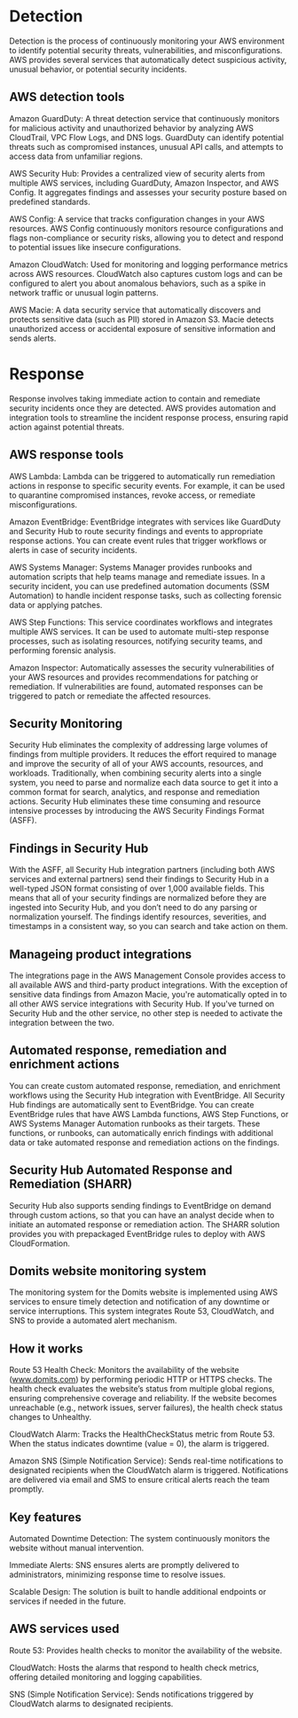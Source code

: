 # Detection
Detection is the process of continuously monitoring your AWS environment to identify potential security threats, vulnerabilities, and misconfigurations. AWS provides several services that automatically detect suspicious activity, unusual behavior, or potential security incidents.

## AWS detection tools
Amazon GuardDuty: A threat detection service that continuously monitors for malicious activity and unauthorized behavior by analyzing AWS CloudTrail, VPC Flow Logs, and DNS logs. GuardDuty can identify potential threats such as compromised instances, unusual API calls, and attempts to access data from unfamiliar regions.

AWS Security Hub: Provides a centralized view of security alerts from multiple AWS services, including GuardDuty, Amazon Inspector, and AWS Config. It aggregates findings and assesses your security posture based on predefined standards.

AWS Config: A service that tracks configuration changes in your AWS resources. AWS Config continuously monitors resource configurations and flags non-compliance or security risks, allowing you to detect and respond to potential issues like insecure configurations.

Amazon CloudWatch: Used for monitoring and logging performance metrics across AWS resources. CloudWatch also captures custom logs and can be configured to alert you about anomalous behaviors, such as a spike in network traffic or unusual login patterns.

AWS Macie: A data security service that automatically discovers and protects sensitive data (such as PII) stored in Amazon S3. Macie detects unauthorized access or accidental exposure of sensitive information and sends alerts.

# Response
Response involves taking immediate action to contain and remediate security incidents once they are detected. AWS provides automation and integration tools to streamline the incident response process, ensuring rapid action against potential threats.

## AWS response tools
AWS Lambda: Lambda can be triggered to automatically run remediation actions in response to specific security events. For example, it can be used to quarantine compromised instances, revoke access, or remediate misconfigurations.

Amazon EventBridge: EventBridge integrates with services like GuardDuty and Security Hub to route security findings and events to appropriate response actions. You can create event rules that trigger workflows or alerts in case of security incidents.

AWS Systems Manager: Systems Manager provides runbooks and automation scripts that help teams manage and remediate issues. In a security incident, you can use predefined automation documents (SSM Automation) to handle incident response tasks, such as collecting forensic data or applying patches.

AWS Step Functions: This service coordinates workflows and integrates multiple AWS services. It can be used to automate multi-step response processes, such as isolating resources, notifying security teams, and performing forensic analysis.

Amazon Inspector: Automatically assesses the security vulnerabilities of your AWS resources and provides recommendations for patching or remediation. If vulnerabilities are found, automated responses can be triggered to patch or remediate the affected resources.

## Security Monitoring
Security Hub eliminates the complexity of addressing large volumes of findings from multiple providers. It reduces the effort required to manage and improve the security of all of your AWS accounts, resources, and workloads. Traditionally, when combining security alerts into a single system, you need to parse and normalize each data source to get it into a common format for search, analytics, and response and remediation actions. Security Hub eliminates these time consuming and resource intensive processes by introducing the AWS Security Findings Format (ASFF).

## Findings in Security Hub
With the ASFF, all Security Hub integration partners (including both AWS services and external partners) send their findings to Security Hub in a well-typed JSON format consisting of over 1,000 available fields. This means that all of your security findings are normalized before they are ingested into Security Hub, and you don’t need to do any parsing or normalization yourself. The findings identify resources, severities, and timestamps in a consistent way, so you can search and take action on them.

## Manageing product integrations
The integrations page in the AWS Management Console provides access to all available AWS and third-party product integrations. With the exception of sensitive data findings from Amazon Macie, you're automatically opted in to all other AWS service integrations with Security Hub. If you've turned on Security Hub and the other service, no other step is needed to activate the integration between the two.

## Automated response, remediation and enrichment actions
You can create custom automated response, remediation, and enrichment workflows using the Security Hub integration with EventBridge. All Security Hub findings are automatically sent to EventBridge. You can create EventBridge rules that have AWS Lambda functions, AWS Step Functions, or AWS Systems Manager Automation runbooks as their targets. These functions, or runbooks, can automatically enrich findings with additional data or take automated response and remediation actions on the findings.

## Security Hub Automated Response and Remediation (SHARR)
Security Hub also supports sending findings to EventBridge on demand through custom actions, so that you can have an analyst decide when to initiate an automated response or remediation action. The SHARR solution provides you with prepackaged EventBridge rules to deploy with AWS CloudFormation.

## Domits website monitoring system
The monitoring system for the Domits website is implemented using AWS services to ensure timely detection and notification of any downtime or service interruptions. This system integrates Route 53, CloudWatch, and SNS to provide a automated alert mechanism.

## How it works
Route 53 Health Check: Monitors the availability of the website (www.domits.com) by performing periodic HTTP or HTTPS checks.
The health check evaluates the website’s status from multiple global regions, ensuring comprehensive coverage and reliability.
If the website becomes unreachable (e.g., network issues, server failures), the health check status changes to Unhealthy.

CloudWatch Alarm:
Tracks the HealthCheckStatus metric from Route 53.
When the status indicates downtime (value = 0), the alarm is triggered.

Amazon SNS (Simple Notification Service):
Sends real-time notifications to designated recipients when the CloudWatch alarm is triggered.
Notifications are delivered via email and SMS to ensure critical alerts reach the team promptly.

## Key features
Automated Downtime Detection:
The system continuously monitors the website without manual intervention.

Immediate Alerts:
SNS ensures alerts are promptly delivered to administrators, minimizing response time to resolve issues.

Scalable Design:
The solution is built to handle additional endpoints or services if needed in the future.

## AWS services used
Route 53:
Provides health checks to monitor the availability of the website.

CloudWatch:
Hosts the alarms that respond to health check metrics, offering detailed monitoring and logging capabilities.

SNS (Simple Notification Service):
Sends notifications triggered by CloudWatch alarms to designated recipients.